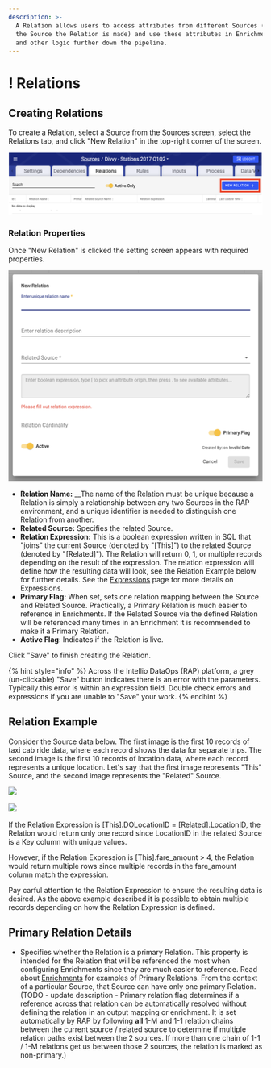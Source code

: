 ```yaml
---
description: >-
  A Relation allows users to access attributes from different Sources (within
  the Source the Relation is made) and use these attributes in Enrichment rules
  and other logic further down the pipeline.
---
```


# ! Relations

## Creating Relations

To create a Relation, select a Source from the Sources screen, select the Relations tab, and click "New Relation" in the top-right corner of the screen.

![Create new Relation](../../.gitbook/assets/rap-relations-new.png)

### Relation Properties

Once "New Relation" is clicked the setting screen appears with required properties.

![](../../.gitbook/assets/rap-relations-details-screen.png)

* **Relation Name:** __The name of the Relation must be unique because a Relation is simply a relationship between any two Sources in the RAP environment, and a unique identifier is needed to distinguish one Relation from another.
* **Related Source:** Specifies the related Source.
* **Relation Expression:**  This is a boolean expression written in SQL that "joins" the current Source \(denoted by "\[This\]"\) to the related Source \(denoted by "\[Related\]"\). The Relation will return 0, 1, or multiple records depending on the result of the expression. The relation expression will define how the resulting data will look, see the Relation Example below for further details. See the [Expressions](../expressions.md) page for more details on Expressions.
* **Primary Flag:** When set, sets one relation mapping between the Source and Related Source. Practically, a Primary Relation is much easier to reference in Enrichments. If the Related Source via the defined Relation will be referenced many times in an Enrichment it is recommended to make it a Primary Relation.
* **Active Flag**: Indicates if the Relation is live.

Click "Save" to finish creating the Relation.

{% hint style="info" %}
Across the Intellio DataOps \(RAP\) platform, a grey \(un-clickable\) "Save" button indicates there is an error with the parameters. Typically this error is within an expression field. Double check errors and expressions if you are unable to "Save" your work.
{% endhint %}

## Relation Example

Consider the Source data below. The first image is the first 10 records of taxi cab ride data, where each record shows the data for separate trips. The second image is the first 10 records of location data, where each record represents a unique location. Let's say that the first image represents "This" Source, and the second image represents the "Related" Source.

![](../../.gitbook/assets/taxi-facts-example.jpg)

![](../../.gitbook/assets/taxi-lookup-example.jpg)

If the Relation Expression is \[This\].DOLocationID = \[Related\].LocationID, the Relation would return only one record since LocationID in the related Source is a Key column with unique values.

However, if the Relation Expression is \[This\].fare\_amount &gt; 4, the Relation would return multiple rows since multiple records in the fare\_amount column match the expression.

Pay carful attention to the Relation Expression to ensure the resulting data is desired. As the above example described it is possible to obtain multiple records depending on how the Relation Expression is defined.

## Primary Relation Details

* Specifies whether the Relation is a primary Relation. This property is intended for the Relation that will be referenced the most when configuring Enrichments since they are much easier to reference. Read about [Enrichments](enrichment-rule-configuration.md) for examples of Primary Relations. From the context of a particular Source, that Source can have only one primary Relation. \(TODO - update description - Primary relation flag determines if a reference across that relation can be automatically resolved without defining the relation in an output mapping or enrichment.  It is set automatically by RAP by following **all** 1-M and 1-1 relation chains between the current source / related source to determine if multiple relation paths exist between the 2 sources.  If more than one chain of 1-1 / 1-M relations get us between those 2 sources, the relation is marked as non-primary.\)





